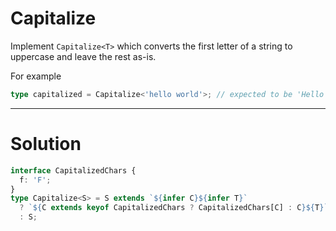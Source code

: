 # Capitalize

Implement `Capitalize<T>` which converts the first letter of a string to uppercase and leave the rest as-is.

For example

```ts
type capitalized = Capitalize<'hello world'>; // expected to be 'Hello world'
```

---

# Solution

```ts
interface CapitalizedChars {
  f: 'F';
}
type Capitalize<S> = S extends `${infer C}${infer T}`
  ? `${C extends keyof CapitalizedChars ? CapitalizedChars[C] : C}${T}`
  : S;
```
